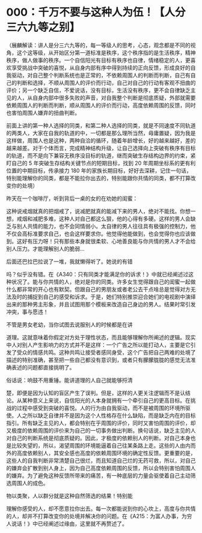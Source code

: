 # 000：千万不要与这种人为伍！【人分三六九等之别】

（展麟解读：讲人是分三六九等的，每一等级人的思考，心态，观念都是不同的视角，这个这等级，从开始区分第一道标准是秩序，这个秩序指的是生活秩序，精神秩序，做人做事的秩序。一个自信阳光有目标有秩序也自律，情绪稳定的人，更喜欢享受挑战中突破的喜悦，从自身内部有序中得到持续的正向反馈，形成良好的自我驱动，对自己整个判断系统也是正常的，不依赖周围人的判断而判断，自己有自己的判断和选择，不顺从周围人的评价而行动，自己对自己的行动有客观不扭曲的评价；另一个缺乏自信，不爱说话，没有目标，生活没有秩序，更不会自律缺乏主见的人，从自身内部中很多失败的声音，对自我整个判断是彻底质疑，外部就需要依赖周围人的判断而判断，顺从周围人的评价而行动，高度依赖周围的反馈，同时也害怕周围人嫌弃的扭曲判断。

前面上讲的第一种人选择的同类，和第二种人选择的同类，就是不同速度不同轨道的两类人，大家在自我的轨道的中，一切都是那么理所当然，毋庸置疑，因为我是这样做，周围人也是这种，两种自洽的循环，随着年龄增长，好的越来越好，差的越来越差。对于个体而言，完成精神结构升级，让自己选择向上突破有秩序有目标的轨道，而不是向下兼容无秩序没目标的轨道，继而突破生存结构边界的约束，紧盯自己的 5 年突破生存结构关键节点的短期目标，找到 20 年周期坐标系的更有利位置的中期目标，传承接力 180 年的家族长期目标，好好去深耕，记住一句话，特别能理解你的同类，都是不能拉你出去的，特别能跟你共情的同类，都不打算改变你的处境）

昨天在一个咖啡厅，听到背后一桌的女的在劝她的闺蜜：

这种说戒烟就真的把烟戒了，说减肥就真的能减下来的男人，绝对不能找。你想一想，戒烟和减肥多难，这种人对自己都这么狠，他的心得有多硬。这样的男人会缺乏与别人共情的能力，也不会同情弱小。太自律的男人往往具有极强的控制力，他不仅会高标准要求自己，也会这样要求你。他觉得他能做到，也会觉得你也应该做到。这好有压力呀！只有那些本身就很柔软、心地善良能与你共情的男人才不会给别人压力。才能理解别人的脆弱…

后面还巴拉巴拉说了一堆，我就懒得听了。她说的有错

吗？似乎没有错。在《A340：只有同类才能满足你的诉求！》中就已经阐述过这种状况了。能与你共情的人，绝对是你的同类。许多女生觉得跟自己的闺蜜一起做什么都非常的开心也有默契。但跟自己的男朋友或者老公去干点啥总是觉得对方无法及时的捕捉到自己的感受和诉求。于是，她们特别推崇迎合她们的电视剧中演绎出来的那种男主形象，并且试图用那个模板来改造自己身边的男人。结果时常引发冲突，事与愿违！

不管是男女老幼，当你试图去说服别人的时候都是在讲

道理。这就意味着你假定对方处于理性状态，而且能够理解你所阐述的逻辑。现实中人对别人产生影响力的方式并不是这样：一个广告之所以能打动人，主要是它引发了受众的情感共鸣。这种共鸣让接受者感同身受，这个广告把自己两难的处境了描述的特别准确，甚至把一些自己都没有意识到，或者只有朦朦胧胧的感觉无法准确表述的问题都直接挑明了。

俗话说：响鼓不用重锤。能讲道理的人自己就能够捋清

楚，即便是因为认知的盲区产生了误判。但是，这样的人更关注逻辑而不是认结论。从某种意义上来说，自信阳光的人本身就拥有一个牵引自己的更高目标。在挑战的过程中感受到突破的喜悦。人的行为由自我驱动，而不是被周围的环境所驱使。人之所以缺乏自律并不是因为这个人性格存在什么缺陷，而是缺乏内在的目标指引。所有缺乏主见的人，都会特别在乎周围的评价，同时又害怕周围的评价，却又极度的依赖周围的评价来为自己的一切事务做出判断。换句话说，缺乏主见的人对自己的判断系统是彻底质疑的。因此，才极度的依赖别人的判断。对自己本身也是比较失望的，所以，渴望周围的环境能逼着自己往某条路上走。这些的人由内而外的高度依赖别人，其安全感也高度的依赖周围环境的确定性反馈。更重要的是，这些人的自我判断非常清楚自己很烂，而且知道自己烂的无药可救，所以，对自己的嫌弃会扩散到别人身上，因为自己高度依赖周围的反馈，所以会特别害怕周围人的嫌弃。为了避免这种反馈所带来的痛苦，有一种底层的力量会驱使着自己主动筛选周围人的成色。

物以类聚，人以群分就是这种自然筛选的结果！特别能

理解你感受的人，却不愿意拉你出去。每一次都能说到你的心坎上，高度与你共情的人，却并不打算改变你的处境并解决你的问题。在《A215：为富人办事，为穷人说话！》中已经阐述过缘由，这里就不再赘述了。